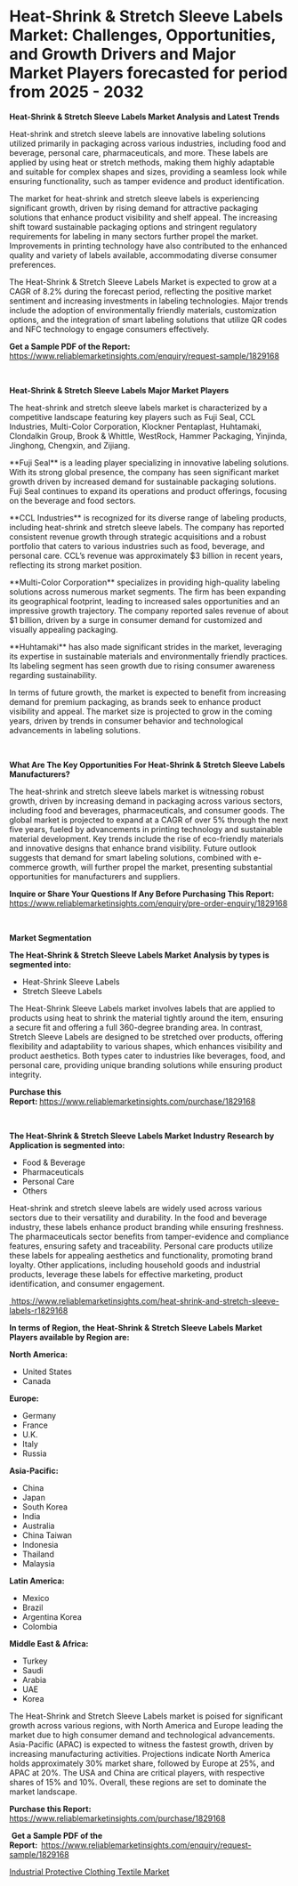 <p><h1>Heat-Shrink & Stretch Sleeve Labels Market: Challenges, Opportunities, and Growth Drivers and Major Market Players forecasted for period from 2025 - 2032</h1></p><p><strong>Heat-Shrink & Stretch Sleeve Labels Market Analysis and Latest Trends</strong></p>
<p><p>Heat-shrink and stretch sleeve labels are innovative labeling solutions utilized primarily in packaging across various industries, including food and beverage, personal care, pharmaceuticals, and more. These labels are applied by using heat or stretch methods, making them highly adaptable and suitable for complex shapes and sizes, providing a seamless look while ensuring functionality, such as tamper evidence and product identification.</p><p>The market for heat-shrink and stretch sleeve labels is experiencing significant growth, driven by rising demand for attractive packaging solutions that enhance product visibility and shelf appeal. The increasing shift toward sustainable packaging options and stringent regulatory requirements for labeling in many sectors further propel the market. Improvements in printing technology have also contributed to the enhanced quality and variety of labels available, accommodating diverse consumer preferences.</p><p>The Heat-Shrink & Stretch Sleeve Labels Market is expected to grow at a CAGR of 8.2% during the forecast period, reflecting the positive market sentiment and increasing investments in labeling technologies. Major trends include the adoption of environmentally friendly materials, customization options, and the integration of smart labeling solutions that utilize QR codes and NFC technology to engage consumers effectively.</p></p>
<p><strong>Get a Sample PDF of the Report:&nbsp;</strong> <a href="https://www.reliablemarketinsights.com/enquiry/request-sample/1829168?utm_campaign=1937&utm_medium=2&utm_source=Github&utm_content=ia&utm_term=26032025&utm_id=heat-shrink-stretch-sleeve-labels">https://www.reliablemarketinsights.com/enquiry/request-sample/1829168</a></p>
<p>&nbsp;</p>
<p><strong>Heat-Shrink & Stretch Sleeve Labels Major Market Players</strong></p>
<p><p>The heat-shrink and stretch sleeve labels market is characterized by a competitive landscape featuring key players such as Fuji Seal, CCL Industries, Multi-Color Corporation, Klockner Pentaplast, Huhtamaki, Clondalkin Group, Brook & Whittle, WestRock, Hammer Packaging, Yinjinda, Jinghong, Chengxin, and Zijiang. </p><p>**Fuji Seal** is a leading player specializing in innovative labeling solutions. With its strong global presence, the company has seen significant market growth driven by increased demand for sustainable packaging solutions. Fuji Seal continues to expand its operations and product offerings, focusing on the beverage and food sectors.</p><p>**CCL Industries** is recognized for its diverse range of labeling products, including heat-shrink and stretch sleeve labels. The company has reported consistent revenue growth through strategic acquisitions and a robust portfolio that caters to various industries such as food, beverage, and personal care. CCL’s revenue was approximately $3 billion in recent years, reflecting its strong market position.</p><p>**Multi-Color Corporation** specializes in providing high-quality labeling solutions across numerous market segments. The firm has been expanding its geographical footprint, leading to increased sales opportunities and an impressive growth trajectory. The company reported sales revenue of about $1 billion, driven by a surge in consumer demand for customized and visually appealing packaging.</p><p>**Huhtamaki** has also made significant strides in the market, leveraging its expertise in sustainable materials and environmentally friendly practices. Its labeling segment has seen growth due to rising consumer awareness regarding sustainability.</p><p>In terms of future growth, the market is expected to benefit from increasing demand for premium packaging, as brands seek to enhance product visibility and appeal. The market size is projected to grow in the coming years, driven by trends in consumer behavior and technological advancements in labeling solutions.</p></p>
<p>&nbsp;</p>
<p><strong>What Are The Key Opportunities For Heat-Shrink & Stretch Sleeve Labels Manufacturers?</strong></p>
<p><p>The heat-shrink and stretch sleeve labels market is witnessing robust growth, driven by increasing demand in packaging across various sectors, including food and beverages, pharmaceuticals, and consumer goods. The global market is projected to expand at a CAGR of over 5% through the next five years, fueled by advancements in printing technology and sustainable material development. Key trends include the rise of eco-friendly materials and innovative designs that enhance brand visibility. Future outlook suggests that demand for smart labeling solutions, combined with e-commerce growth, will further propel the market, presenting substantial opportunities for manufacturers and suppliers.</p></p>
<p><strong>Inquire or Share Your Questions If Any Before Purchasing This Report:</strong> <a href="https://www.reliablemarketinsights.com/enquiry/pre-order-enquiry/1829168?utm_campaign=1937&utm_medium=2&utm_source=Github&utm_content=ia&utm_term=26032025&utm_id=heat-shrink-stretch-sleeve-labels">https://www.reliablemarketinsights.com/enquiry/pre-order-enquiry/1829168</a></p>
<p>&nbsp;</p>
<p><strong>Market Segmentation</strong></p>
<p><strong>The Heat-Shrink & Stretch Sleeve Labels Market Analysis by types is segmented into:</strong></p>
<p><ul><li>Heat-Shrink Sleeve Labels</li><li>Stretch Sleeve Labels</li></ul></p>
<p><p>The Heat-Shrink Sleeve Labels market involves labels that are applied to products using heat to shrink the material tightly around the item, ensuring a secure fit and offering a full 360-degree branding area. In contrast, Stretch Sleeve Labels are designed to be stretched over products, offering flexibility and adaptability to various shapes, which enhances visibility and product aesthetics. Both types cater to industries like beverages, food, and personal care, providing unique branding solutions while ensuring product integrity.</p></p>
<p><strong>Purchase this Report:&nbsp;</strong><a href="https://www.reliablemarketinsights.com/purchase/1829168?utm_campaign=1937&utm_medium=2&utm_source=Github&utm_content=ia&utm_term=26032025&utm_id=heat-shrink-stretch-sleeve-labels">https://www.reliablemarketinsights.com/purchase/1829168</a></p>
<p>&nbsp;</p>
<p><strong>The Heat-Shrink & Stretch Sleeve Labels Market Industry Research by Application is segmented into:</strong></p>
<p><ul><li>Food & Beverage</li><li>Pharmaceuticals</li><li>Personal Care</li><li>Others</li></ul></p>
<p><p>Heat-shrink and stretch sleeve labels are widely used across various sectors due to their versatility and durability. In the food and beverage industry, these labels enhance product branding while ensuring freshness. The pharmaceuticals sector benefits from tamper-evidence and compliance features, ensuring safety and traceability. Personal care products utilize these labels for appealing aesthetics and functionality, promoting brand loyalty. Other applications, including household goods and industrial products, leverage these labels for effective marketing, product identification, and consumer engagement.</p></p>
<p><a href="https://www.reliablemarketinsights.com/heat-shrink-and-stretch-sleeve-labels-r1829168?utm_campaign=1937&utm_medium=2&utm_source=Github&utm_content=ia&utm_term=26032025&utm_id=heat-shrink-stretch-sleeve-labels">&nbsp;https://www.reliablemarketinsights.com/heat-shrink-and-stretch-sleeve-labels-r1829168</a></p>
<p><strong>In terms of Region, the Heat-Shrink & Stretch Sleeve Labels Market Players available by Region are:</strong></p>
<p>
    <p> <strong> North America: </strong>
        <ul>
            <li>United States</li>
            <li>Canada</li>
        </ul>
        </p> 
    <p> <strong> Europe: </strong>
        <ul>
            <li>Germany</li>
            <li>France</li>
            <li>U.K.</li>
            <li>Italy</li>
            <li>Russia</li>
        </ul>
        </p> 
    <p> <strong> Asia-Pacific: </strong>
        <ul>
            <li>China</li>
            <li>Japan</li>
            <li>South Korea</li>
            <li>India</li>
            <li>Australia</li>
            <li>China Taiwan</li>
            <li>Indonesia</li>
            <li>Thailand</li>
            <li>Malaysia</li>
        </ul>
        </p> 
    <p> <strong> Latin America: </strong>
        <ul>
            <li>Mexico</li>
            <li>Brazil</li>
            <li>Argentina Korea</li>
            <li>Colombia</li>
        </ul>
        </p> 
    <p> <strong> Middle East & Africa: </strong>
        <ul>
            <li>Turkey</li>
            <li>Saudi</li>
            <li>Arabia</li>
            <li>UAE</li>
            <li>Korea</li>
        </ul>
    </p>
    </p>
<p><p>The Heat-Shrink and Stretch Sleeve Labels market is poised for significant growth across various regions, with North America and Europe leading the market due to high consumer demand and technological advancements. Asia-Pacific (APAC) is expected to witness the fastest growth, driven by increasing manufacturing activities. Projections indicate North America holds approximately 30% market share, followed by Europe at 25%, and APAC at 20%. The USA and China are critical players, with respective shares of 15% and 10%. Overall, these regions are set to dominate the market landscape.</p></p>
<p><strong>Purchase this Report: </strong><a href="https://www.reliablemarketinsights.com/purchase/1829168?utm_campaign=1937&utm_medium=2&utm_source=Github&utm_content=ia&utm_term=26032025&utm_id=heat-shrink-stretch-sleeve-labels">https://www.reliablemarketinsights.com/purchase/1829168</a></p>
<p>&nbsp;<strong>Get a Sample PDF of the Report:&nbsp;&nbsp;</strong><a href="https://www.reliablemarketinsights.com/enquiry/request-sample/1829168?utm_campaign=1937&utm_medium=2&utm_source=Github&utm_content=ia&utm_term=26032025&utm_id=heat-shrink-stretch-sleeve-labels">https://www.reliablemarketinsights.com/enquiry/request-sample/1829168</a></p>
<p><strong></strong></p>
<p><p><a href="https://github.com/AshrafKhan865/Market-Research-Report-List-1/blob/main/industrial-protective-clothing-textile-market.md?utm_campaign=1937&utm_medium=2&utm_source=Github&utm_content=ia&utm_term=26032025&utm_id=heat-shrink-stretch-sleeve-labels">Industrial Protective Clothing Textile Market</a></p></p>
